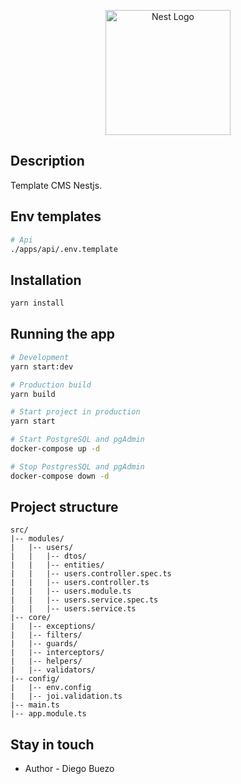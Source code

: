 <p align="center">
  <a href="http://nestjs.com/" target="blank"><img src="https://nestjs.com/img/logo-small.svg" width="200" alt="Nest Logo" /></a>
</p>

## Description

Template CMS Nestjs.

## Env templates

```bash
# Api
./apps/api/.env.template
```

## Installation

```bash
yarn install
```

## Running the app

```bash
# Development
yarn start:dev

# Production build
yarn build

# Start project in production
yarn start

# Start PostgreSQL and pgAdmin
docker-compose up -d

# Stop PostgresSQL and pgAdmin
docker-compose down -d
```

## Project structure

```Text
src/
|-- modules/
|   |-- users/
|   |   |-- dtos/
|   |   |-- entities/
|   |   |-- users.controller.spec.ts
|   |   |-- users.controller.ts
|   |   |-- users.module.ts
|   |   |-- users.service.spec.ts
|   |   |-- users.service.ts
|-- core/
|   |-- exceptions/
|   |-- filters/
|   |-- guards/
|   |-- interceptors/
|   |-- helpers/
|   |-- validators/
|-- config/
|   |-- env.config
|   |-- joi.validation.ts
|-- main.ts
|-- app.module.ts
```

## Stay in touch

- Author - Diego Buezo
